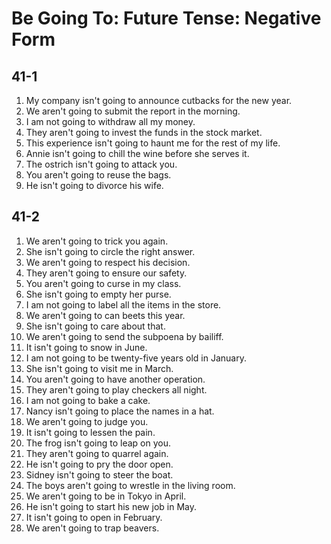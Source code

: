 # Be Going To: Future Tense: Negative Form

## 41-1

1. My company isn't going to announce cutbacks for the new year.
1. We aren't going to submit the report in the morning.
1. I am not going to withdraw all my money.
1. They aren't going to invest the funds in the stock market.
1. This experience isn't going to haunt me for the rest of my life.
1. Annie isn't going to chill the wine before she serves it.
1. The ostrich isn't going to attack you.
1. You aren't going to reuse the bags.
1. He isn't going to divorce his wife.

## 41-2

1. We aren't going to trick you again.
1. She isn't going to circle the right answer.
1. We aren't going to respect his decision.
1. They aren't going to ensure our safety.
1. You aren't going to curse in my class.
1. She isn't going to empty her purse.
1. I am not going to label all the items in the store.
1. We aren't going to can beets this year.
1. She isn't going to care about that.
1. We aren't going to send the subpoena by bailiff.
1. It isn't going to snow in June.
1. I am not going to be twenty-five years old in January.
1. She isn't going to visit me in March.
1. You aren't going to have another operation.
1. They aren't going to play checkers all night.
1. I am not going to bake a cake.
1. Nancy isn't going to place the names in a hat.
1. We aren't going to judge you.
1. It isn't going to lessen the pain.
1. The frog isn't going to leap on you.
1. They aren't going to quarrel again.
1. He isn't going to pry the door open.
1. Sidney isn't going to steer the boat.
1. The boys aren't going to wrestle in the living room.
1. We aren't going to be in Tokyo in April.
1. He isn't going to start his new job in May.
1. It isn't going to open in February.
1. We aren't going to trap beavers.
